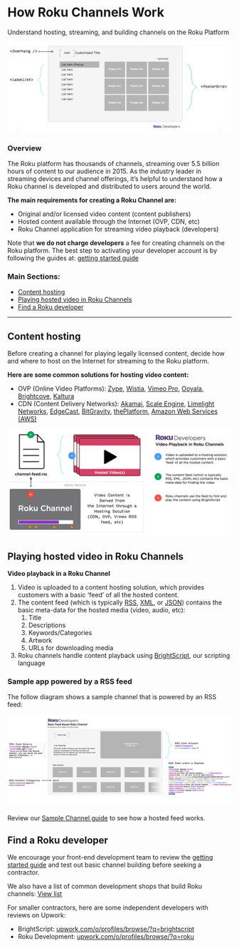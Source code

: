 # How Roku Channels Work
Understand hosting, streaming, and building channels on the Roku Platform

![roku-background-abstract](../../images/basic-channel-wireframe.png)

### Overview

The Roku platform has thousands of channels, streaming over 5.5 billion hours of content to our audience in 2015\. As the industry leader in streaming devices and channel offerings, it’s helpful to understand how a Roku channel is developed and distributed to users around the world.

**The main requirements for creating a Roku Channel are:**

*   Original and/or licensed video content (content publishers)
*   Hosted content available through the Internet (OVP, CDN, etc)
*   Roku Channel application for streaming video playback (developers)

Note that **we do not charge developers** a fee for creating channels on the Roku platform. The best step to activating your developer account is by following the guides at: [getting started guide](/develop/getting-started/)

### Main Sections:

*   [Content hosting](#content-hosting)
*   [Playing hosted video in Roku Channels](#playing-hosted-video-in-roku-channels)
*   [Find a Roku developer](#find-a-roku-developer)

- - -

## Content hosting

Before creating a channel for playing legally licensed content, decide how and where to host on the Internet for streaming to the Roku platform.

**Here are some common solutions for hosting video content:**

*   OVP (Online Video Platforms): [Zype](http://www.zype.com/), [Wistia](http://wistia.com/), [Vimeo Pro](https://vimeo.com/pro), [Ooyala](http://www.ooyala.com/), [Brightcove](https://www.brightcove.com/), [Kaltura](http://corp.kaltura.com/)
*   CDN (Content Delivery Networks): [Akamai](https://www.akamai.com/), [Scale Engine](https://www.scaleengine.com/), [Limelight Networks](https://www.limelight.com/), [EdgeCast](https://www.verizondigitalmedia.com/), [BitGravity](http://www.bitgravity.com/), [thePlatform](https://www.theplatform.com/), [Amazon Web Services (AWS)](https://aws.amazon.com/)

![Video playback in Roku Channels](../../images/how-to-build-a-great-roku-channel.png)

## Playing hosted video in Roku Channels

**Video playback in a Roku Channel**

1.  Video is uploaded to a content hosting solution, which provides customers with a basic ‘feed’ of all the hosted content.
2.  The content feed (which is typically [RSS](https://en.wikipedia.org/wiki/Media_RSS), [XML](https://en.wikipedia.org/wiki/XML), or [JSON](https://en.wikipedia.org/wiki/JSON)) contains the basic meta-data for the hosted media (video, audio, etc):
    1.  Title
    2.  Descriptions
    3.  Keywords/Categories
    4.  Artwork
    5.  URLs for downloading media
3.  Roku channels handle content playback using [BrightScript](https://sdkdocs.roku.com/display/sdkdoc/BrightScript+Language+Reference), our scripting language

### Sample app powered by a RSS feed

The follow diagram shows a sample channel that is powered by an RSS feed:

![rss-feed-to-channel](../../images/basic-feed-based-roku-channel.png)

Review our [Sample Channel guide](https://blog.roku.com/developer/2016/03/03/scenegraph-tutorial/) to see how a hosted feed works.

## Find a Roku developer

We encourage your front-end development team to review the [getting started guide](/develop/getting-started/) and test out basic channel building before seeking a contractor.

We also have a list of common development shops that build Roku channels: [View list](https://roku.app.box.com/channel-developer-list)

For smaller contractors, here are some independent developers with reviews on Upwork:

*   BrightScript: [upwork.com/o/profiles/browse/?q=brightscript](https://www.upwork.com/o/profiles/browse/?q=brightscript)
*   Roku Development: [upwork.com/o/profiles/browse/?q=roku](https://www.upwork.com/o/profiles/browse/?q=roku)
